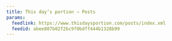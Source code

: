 ```yaml
---
title: This day’s portion – Posts
params:
  feedlink: https://www.thisdaysportion.com/posts/index.xml
  feedid: abee807b02f2bc9f0bdff444b1328b99
---
```

